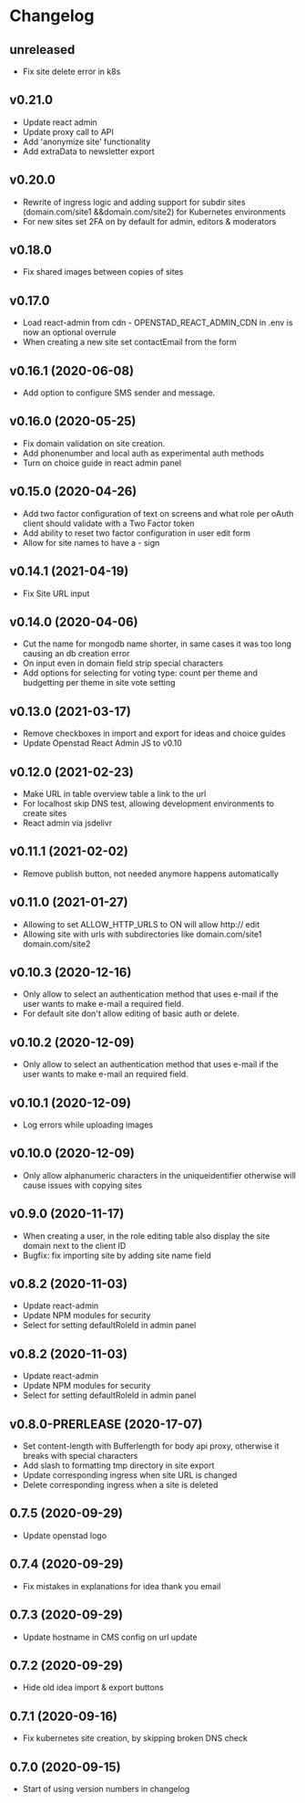 # Changelog

## unreleased
* Fix site delete error in k8s

## v0.21.0
* Update react admin
* Update proxy call to API
* Add 'anonymize site' functionality
* Add extraData to newsletter export

## v0.20.0
* Rewrite of ingress logic and adding support for subdir sites (domain.com/site1 &&domain.com/site2) for Kubernetes environments
* For new sites set 2FA on by default for admin, editors & moderators

## v0.18.0
* Fix shared images between copies of sites

## v0.17.0
* Load react-admin from cdn - OPENSTAD_REACT_ADMIN_CDN in .env is now an optional overrule
* When creating a new site set contactEmail from the form

## v0.16.1 (2020-06-08)
* Add option to configure SMS sender and message.

## v0.16.0 (2020-05-25)
* Fix domain validation on site creation.
* Add phonenumber and local auth as experimental auth methods
* Turn on choice guide in react admin panel 

## v0.15.0 (2020-04-26)
* Add two factor configuration of text on screens and what role per oAuth client should validate with a Two Factor token
* Add ability to  reset two factor configuration in user edit form
* Allow for site names to have a - sign

## v0.14.1 (2021-04-19)
* Fix Site URL input

## v0.14.0 (2020-04-06)
* Cut the name for mongodb name shorter, in same cases it was too long causing an db creation error
* On input even in domain field strip special characters 
* Add options for selecting  for voting type: count per theme and budgetting per theme in site vote setting

## v0.13.0 (2021-03-17)
* Remove checkboxes in import and export for ideas and choice guides
* Update Openstad React Admin JS to v0.10

## v0.12.0 (2021-02-23)
* Make URL in table overview table a link to the url
* For localhost skip DNS test, allowing development environments to create sites
* React admin via jsdelivr

## v0.11.1 (2021-02-02)
* Remove publish button, not needed anymore happens automatically

## v0.11.0 (2021-01-27)
* Allowing to set ALLOW_HTTP_URLS to ON will allow http:// edit
* Allowing site with urls with subdirectories like domain.com/site1 domain.com/site2

## v0.10.3 (2020-12-16)
* Only allow to select an authentication method that uses e-mail if the user wants to make e-mail a required field.
* For default site don't allow editing of basic auth or delete.

## v0.10.2 (2020-12-09)
* Only allow to select an authentication method that uses e-mail if the user wants to make e-mail an required field.

## v0.10.1 (2020-12-09)
* Log errors while uploading images

## v0.10.0 (2020-12-09)
* Only allow alphanumeric characters in the uniqueidentifier otherwise will cause issues with copying sites

## v0.9.0 (2020-11-17)
* When creating a user, in the role editing table also display the site domain next to the client ID
* Bugfix: fix importing site by adding site name field

## v0.8.2 (2020-11-03)
* Update react-admin
* Update NPM modules for security
* Select for setting defaultRoleId in admin panel


## v0.8.2 (2020-11-03)
* Update react-admin
* Update NPM modules for security
* Select for setting defaultRoleId in admin panel

## v0.8.0-PRERLEASE (2020-17-07)
* Set content-length with Bufferlength for body api proxy, otherwise it breaks with special characters
* Add slash to formatting tmp directory in site export  
* Update corresponding ingress when site URL is changed
* Delete corresponding ingress when a site is deleted

## 0.7.5 (2020-09-29)
* Update openstad logo

## 0.7.4 (2020-09-29)
* Fix mistakes in explanations for idea thank you email

## 0.7.3 (2020-09-29)
* Update hostname in CMS config on url update

## 0.7.2 (2020-09-29)
* Hide old idea import & export buttons

## 0.7.1 (2020-09-16)
* Fix kubernetes site creation, by skipping broken DNS check

## 0.7.0 (2020-09-15)
* Start of using version numbers in changelog
